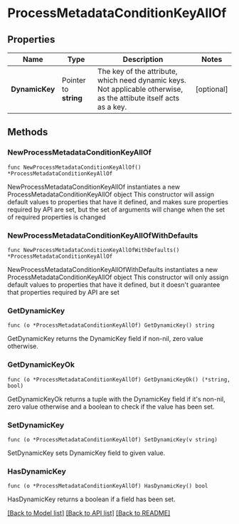 # ProcessMetadataConditionKeyAllOf

## Properties

Name | Type | Description | Notes
------------ | ------------- | ------------- | -------------
**DynamicKey** | Pointer to **string** | The key of the attribute, which need dynamic keys.   Not applicable otherwise, as the attibute itself acts as a key. | [optional] 

## Methods

### NewProcessMetadataConditionKeyAllOf

`func NewProcessMetadataConditionKeyAllOf() *ProcessMetadataConditionKeyAllOf`

NewProcessMetadataConditionKeyAllOf instantiates a new ProcessMetadataConditionKeyAllOf object
This constructor will assign default values to properties that have it defined,
and makes sure properties required by API are set, but the set of arguments
will change when the set of required properties is changed

### NewProcessMetadataConditionKeyAllOfWithDefaults

`func NewProcessMetadataConditionKeyAllOfWithDefaults() *ProcessMetadataConditionKeyAllOf`

NewProcessMetadataConditionKeyAllOfWithDefaults instantiates a new ProcessMetadataConditionKeyAllOf object
This constructor will only assign default values to properties that have it defined,
but it doesn't guarantee that properties required by API are set

### GetDynamicKey

`func (o *ProcessMetadataConditionKeyAllOf) GetDynamicKey() string`

GetDynamicKey returns the DynamicKey field if non-nil, zero value otherwise.

### GetDynamicKeyOk

`func (o *ProcessMetadataConditionKeyAllOf) GetDynamicKeyOk() (*string, bool)`

GetDynamicKeyOk returns a tuple with the DynamicKey field if it's non-nil, zero value otherwise
and a boolean to check if the value has been set.

### SetDynamicKey

`func (o *ProcessMetadataConditionKeyAllOf) SetDynamicKey(v string)`

SetDynamicKey sets DynamicKey field to given value.

### HasDynamicKey

`func (o *ProcessMetadataConditionKeyAllOf) HasDynamicKey() bool`

HasDynamicKey returns a boolean if a field has been set.


[[Back to Model list]](../README.md#documentation-for-models) [[Back to API list]](../README.md#documentation-for-api-endpoints) [[Back to README]](../README.md)


